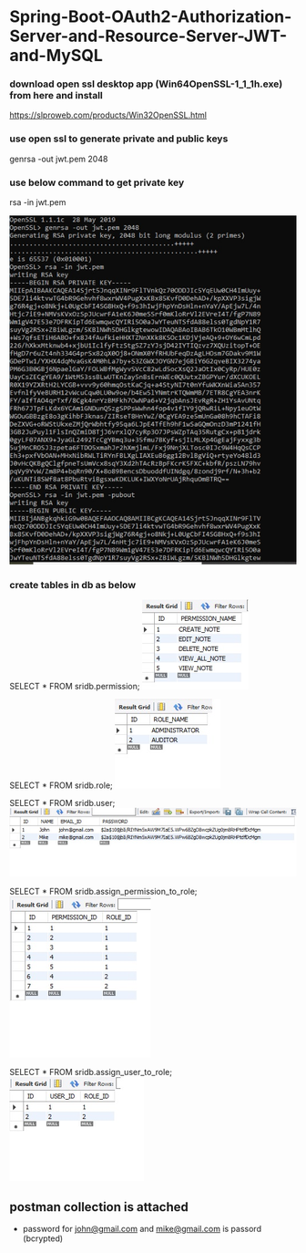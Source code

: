 # Spring-Boot-OAuth2-Authorization-Server-and-Resource-Server-JWT-and-MySQL
### download open ssl desktop app (Win64OpenSSL-1_1_1h.exe) from here and install
https://slproweb.com/products/Win32OpenSSL.html

### use open ssl to generate private and public keys
genrsa -out jwt.pem 2048

### use below command to get private key
rsa -in jwt.pem

![openssl commands](images/openssl-genkeys.jpg)

### create tables in db as below
SELECT * FROM sridb.permission;
![Permission](images/permission.jpg)

SELECT * FROM sridb.role;
![Role](images/role.jpg)

SELECT * FROM sridb.user;
![User](images/user.jpg)

SELECT * FROM sridb.assign_permission_to_role;
![assign_permission_to_role](images/sridb.assign_permission_to_role.jpg)

SELECT * FROM sridb.assign_user_to_role;
![assign_user_to_role](images/assign_user_to_role.jpg)

## postman collection is attached
* password for john@gmail.com and mike@gmail.com is passord (bcrypted)
